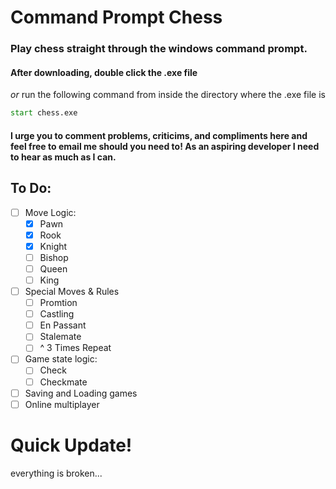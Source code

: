 # Command Prompt Chess
### Play chess straight through the windows command prompt.

#### After downloading, double click the .exe file
*or* run the following command from inside the directory where the .exe file is
```cmd
start chess.exe
```

#### I urge you to comment problems, criticims, and compliments here and feel free to email me should you need to! As an aspiring developer I need to hear as much as I can.

## To Do:
 * [ ] Move Logic:
   * [x] Pawn
   * [x] Rook
   * [x] Knight
   * [ ] Bishop
   * [ ] Queen
   * [ ] King
 * [ ] Special Moves & Rules
   * [ ] Promtion
   * [ ] Castling
   * [ ] En Passant
   * [ ] Stalemate
   * [ ] ^ 3 Times Repeat
 * [ ] Game state logic:
   * [ ] Check
   * [ ] Checkmate
 * [ ] Saving and Loading games
 * [ ] Online multiplayer

# Quick Update!
everything is broken...